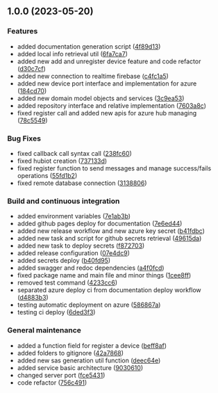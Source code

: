 ## 1.0.0 (2023-05-20)


### Features

* added documentation generation script ([4f89d13](https://github.com/IntelligentBackpack/ManageBackpackService/commit/4f89d134bf51c6e95e8cc4ec5630c950e40d74fd))
* added local info retrieval util ([6fa7ca7](https://github.com/IntelligentBackpack/ManageBackpackService/commit/6fa7ca7ce7faf0f9f078135327bac9a67e34571b))
* added new add and unregister device feature and code refactor ([d30c7cf](https://github.com/IntelligentBackpack/ManageBackpackService/commit/d30c7cfc761172e2282f43794a64e9f11f56fa20))
* added new connection to realtime firebase ([c4fc1a5](https://github.com/IntelligentBackpack/ManageBackpackService/commit/c4fc1a51dc6c000747e5dc217e11a40fa9e4d1f7))
* added new device port interface and implementation for azure ([184cd70](https://github.com/IntelligentBackpack/ManageBackpackService/commit/184cd701e667af7faaa51ab5ffe35a8fea53ec88))
* added new domain model objects and services ([3c9ea53](https://github.com/IntelligentBackpack/ManageBackpackService/commit/3c9ea53aa0dc7f62d2dfc98edf3dffdcbb319f84))
* added repository interface and relative implementation ([7603a8c](https://github.com/IntelligentBackpack/ManageBackpackService/commit/7603a8cd7fc7c0d022a1937f7cf30dd9b980dd0e))
* fixed register call and added new apis for azure hub managing ([78c5549](https://github.com/IntelligentBackpack/ManageBackpackService/commit/78c55493896910e3de96b82042e1b50b67d5b6bb))


### Bug Fixes

* fixed callback call syntax call ([238fc60](https://github.com/IntelligentBackpack/ManageBackpackService/commit/238fc602416e35a5067ca3a55d81f13f5e5efecc))
* fixed hubiot creation ([737133d](https://github.com/IntelligentBackpack/ManageBackpackService/commit/737133df464cf3d28067304d2a3c4957c8b35a8c))
* fixed register function to send messages and manage success/fails operations ([55fd1b2](https://github.com/IntelligentBackpack/ManageBackpackService/commit/55fd1b2f47b0d9f9fe29fa01e203c3afa3428c7f))
* fixed remote database connection ([3138806](https://github.com/IntelligentBackpack/ManageBackpackService/commit/3138806c4e413f22b1ce6b4dd2c45d68f0d993dc))


### Build and continuous integration

* added environment variables ([7e1ab3b](https://github.com/IntelligentBackpack/ManageBackpackService/commit/7e1ab3bbd4f7f7fac5791059f0b2d7b213949de0))
* added github pages deploy for documentation ([7e6ed44](https://github.com/IntelligentBackpack/ManageBackpackService/commit/7e6ed446fe0317241a4172d92801e42fd5434582))
* added new release workflow and new azure key secret ([b41fdbc](https://github.com/IntelligentBackpack/ManageBackpackService/commit/b41fdbc59cff80964fb4e4ff71c56bc288084ea4))
* added new task and script for github secrets retrieval ([49615da](https://github.com/IntelligentBackpack/ManageBackpackService/commit/49615da746c7dabd5ed0a6246880015a617e25f6))
* added new task to deploy secrets ([f872703](https://github.com/IntelligentBackpack/ManageBackpackService/commit/f8727037976f037cc71255020cf91addc6ab59ac))
* added release configuration ([07e4dc9](https://github.com/IntelligentBackpack/ManageBackpackService/commit/07e4dc930ef95ce7223c47c9c65215969a6e7aa0))
* added secrets deploy ([b40fd95](https://github.com/IntelligentBackpack/ManageBackpackService/commit/b40fd950c737ebae0eeb75b823a670ae795893b8))
* added swagger and redoc dependencies ([a4f0fcd](https://github.com/IntelligentBackpack/ManageBackpackService/commit/a4f0fcd561314fd8e390bf9a5eb505bb024527a1))
* fixed package name and main file and minor things ([1cee8ff](https://github.com/IntelligentBackpack/ManageBackpackService/commit/1cee8ffec6663f4ecc9be10329496989666fed25))
* removed test command ([4233cc6](https://github.com/IntelligentBackpack/ManageBackpackService/commit/4233cc6690811c0fe6d6c82ee501f5e2a84981dc))
* separated azure deploy ci from documentation deploy workflow ([d4883b3](https://github.com/IntelligentBackpack/ManageBackpackService/commit/d4883b3f7b6fcd86417d0f0a97fc330fa11324f1))
* testing automatic deployment on azure ([586867a](https://github.com/IntelligentBackpack/ManageBackpackService/commit/586867ad9120664086e4d35209faa7872075b24c))
* testing ci deploy ([6ded3f3](https://github.com/IntelligentBackpack/ManageBackpackService/commit/6ded3f3e48eadd06117d2b77a55d71077a4167b6))


### General maintenance

* added a function field for register a device ([beff8af](https://github.com/IntelligentBackpack/ManageBackpackService/commit/beff8af21176131c00ff2db91b735cf7c4d1f427))
* added folders to gitignore ([42a7868](https://github.com/IntelligentBackpack/ManageBackpackService/commit/42a7868500d08a7ac58a5e0e7ebe383ba6721780))
* added new sas generation util function ([deec64e](https://github.com/IntelligentBackpack/ManageBackpackService/commit/deec64ea780c068c059aa8ed9a335aa2385a16c7))
* added service basic architecture ([9030610](https://github.com/IntelligentBackpack/ManageBackpackService/commit/9030610e01accedf292ab55e81826231c083067f))
* changed server port ([fce5431](https://github.com/IntelligentBackpack/ManageBackpackService/commit/fce5431ef1d63ca758d792bddd96b17359ef3b7d))
* code refactor ([756c491](https://github.com/IntelligentBackpack/ManageBackpackService/commit/756c491207c312c528d60a2123ad9a6ee0f20373))
